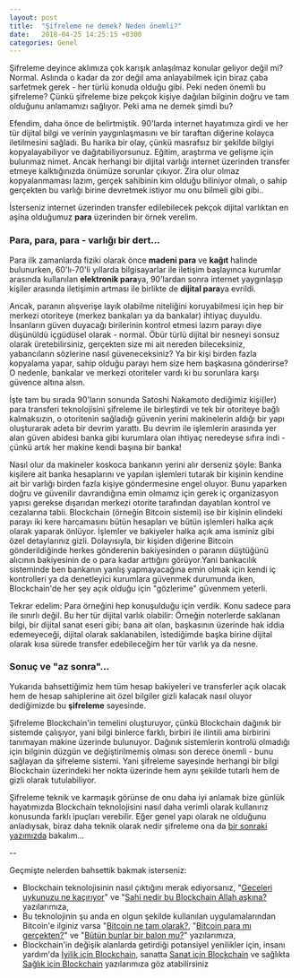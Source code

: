 ```yaml
---
layout: post
title:  "Şifreleme ne demek? Neden önemli?"
date:   2018-04-25 14:25:15 +0300
categories: Genel
---
```


Şifreleme deyince aklımıza çok karışık anlaşılmaz konular geliyor değil mi? Normal. Aslında o kadar da zor değil ama anlayabilmek için biraz çaba sarfetmek gerek - her türlü konuda olduğu gibi. Peki neden önemli bu şifreleme?  Çünkü şifreleme bize pekçok kişiye dağılan bilginin doğru ve tam olduğunu anlamamızı sağlıyor. Peki ama ne demek şimdi bu?

Efendim, daha önce de belirtmiştik. 90'larda internet hayatımıza girdi ve her tür dijital bilgi ve verinin yaygınlaşmasını ve bir taraftan diğerine kolayca iletilmesini sağladı. Bu harika bir olay, çünkü masrafsız bir şekilde bilgiyi kopyalayabiliyor ve dağıtabiliyorsunuz. Eğitim, araştırma ve gelişme için bulunmaz nimet. Ancak herhangi bir dijital varlığı internet üzerinden transfer etmeye kalktığınızda önümüze sorunlar çıkıyor. Zira olur olmaz kopyalanmaması lazım, gerçek sahibinin kim olduğu biliniyor olmalı, o sahip gerçekten bu varlığı birine devretmek istiyor mu onu bilmeli gibi gibi.. 

İsterseniz internet üzerinden transfer edilebilecek pekçok dijital varlıktan en aşina olduğumuz **para** üzerinden bir örnek verelim. 

### Para, para, para - varlığı bir dert... 

Para ilk zamanlarda fiziki olarak önce **madeni para** ve **kağıt** halinde bulunurken, 60'lı-70'li yıllarda bilgisayarlar ile iletişim başlayınca kurumlar arasında kullanılan **elektronik para**ya, 90'lardan sonra internet yaygınlaşıp kişiler arasında iletişimin artması ile birlikte de **dijital para**ya evrildi. 

Ancak, paranın alışverişe layık olabilme niteliğini koruyabilmesi için hep bir merkezi otoriteye (merkez bankaları ya da bankalar) ihtiyaç duyuldu. İnsanların güven duyacağı birilerinin kontrol etmesi lazım parayı diye düşünüldü içgüdüsel olarak - normal. Öbür türlü dijital bir nesneyi sonsuz olarak üretebilirsiniz, gerçekten size mi ait nereden bileceksiniz, yabancıların sözlerine nasıl güveneceksiniz? Ya bir kişi birden fazla kopyalama yapar, sahip olduğu parayı hem size hem başkasına gönderirse? O nedenle, bankalar ve merkezi otoriteler vardı ki bu sorunlara karşı güvence altına alsın. 

İşte tam bu sırada 90'ların sonunda Satoshi Nakamoto dediğimiz kişi(ler) para transferi teknolojisini şifreleme ile birleştirdi ve tek bir otoriteye bağlı kalmaksızın, o otoritenin sağladığı güvenin yerini makinelerin aldığı bir yapı oluşturarak adeta bir devrim yarattı. Bu devrim ile işlemlerin arasında yer alan güven abidesi banka gibi kurumlara olan ihtiyaç neredeyse sıfıra indi - çünkü artık her makine kendi başına bir banka!

Nasıl olur da makineler koskoca bankanın yerini alır derseniz şöyle: Banka kişilere ait banka hesaplarını ve yapılan işlemleri tutarak bir kişinin kendine ait bir varlığı birden fazla kişiye göndermesine engel oluyor. Bunu yaparken doğru ve güvenilir davrandığına emin olmamız için gerek iç organizasyon yapısı gerekse dışarıdan merkezi otorite tarafından dayatılan kontrol ve cezalarına tabii. Blockchain (örneğin Bitcoin sistemi) ise bir kişinin elindeki parayı iki kere harcamasını bütün hesapları ve bütün işlemleri halka açık olarak yaparak önlüyor. İşlemler ve bakiyeler halka açık ama isminiz gibi özel detaylarınız gizli. Dolayısıyla, bir kişiden diğerine Bitcoin gönderildiğinde herkes gönderenin bakiyesinden o paranın düştüğünü alıcının bakiyesinin de o para kadar arttığını görüyor.Yani bankacılık sisteminde ben bankanın yanlış yapmayacağına emin olmak için kendi iç kontrolleri ya da denetleyici kurumlara güvenmek durumunda iken, Blockchain'de her şey açık olduğu için "gözlerime" güvenmem yeterli.  

Tekrar edelim: Para örneğini hep konuşulduğu için verdik. Konu sadece para ile sınırlı değil. Bu her tür dijital varlık olabilir: Örneğin noterlerde saklanan bilgi, bir dijital sanat eseri gibi; bana ait olan, başkasının üzerinde hak iddia edemeyeceği, dijital olarak saklanabilen, istediğimde başka birine dijital olarak kısa sürede transfer edebileceğim her tür varlık ya da nesne. 

### Sonuç ve "az sonra"...

Yukarıda bahsettiğimiz hem tüm hesap bakiyeleri ve transferler açık olacak hem de hesap sahiplerine ait özel bilgiler gizli kalacak nasıl oluyor dediğimizde bu **şifreleme** sayesinde. 

Şifreleme Blockchain'in temelini oluşturuyor, çünkü Blockchain dağınık bir sistemde çalışıyor, yani bilgi binlerce farklı, birbiri ile ilintili ama birbirini tanımayan makine üzerinde bulunuyor. Dağınık sistemlerin kontrolü olmadığı için bilginin düzgün ve değiştirilmemiş olması son derece önemli - bunu sağlayan da şifreleme sistemi. Yani şifreleme sayesinde herhangi bir bilgi Blockchain üzerindeki her nokta üzerinde hem aynı şekilde tutarlı hem de gizli olarak tutulabiliyor. 

Şifreleme teknik ve karmaşık görünse de onu daha iyi anlamak bize günlük hayatımızda Blockchain teknolojisini nasıl daha verimli olarak kullanırız konusunda farklı ipuçları verebilir. Eğer genel yapı olarak ne olduğunu anladıysak, biraz daha teknik olarak nedir şifreleme ona da [bir sonraki yazımızda](http://ademimerkezi.com/genel/2018/04/26/sifreleme-mi-cok-karisik-degil-mi.html) bakalım... 

--
&nbsp;

Geçmişte nelerden bahsettik bakmak isterseniz: 
- Blockchain teknolojisinin nasıl çıktığını merak ediyorsanız, "[Geceleri uykunuzu ne kaçırıyor](http://ademimerkezi.com/genel/2018/03/01/Geceleri-uykunuzu-ne-kaciriyor.html)" ve "[Sahi nedir bu Blockchain Allah aşkına?](http://ademimerkezi.com/genel/2018/03/02/Sahi-nedir-bu-blockchain-allah-askina.html) yazılarımıza, 
- Bu teknolojinin şu anda en olgun şekilde kullanılan uygulamalarından Bitcoin'e ilginiz varsa "[Bitcoin ne tam olarak?](http://ademimerkezi.com/genel/2018/03/13/Bitcoin-ne-tam-olarak.html), "[Bitcoin para mı gerçekten?](http://ademimerkezi.com/genel/2018/03/22/Bitcoin-para-mi-gercekten.html)" ve "[Bütün bunlar bir balon mu?](http://ademimerkezi.com/genel/2018/03/05/Butun-bunlar-bir-balon-mu.html)" yazılarımıza, 
- Blockchain'in değişik alanlarda getirdiği potansiyel yenilikler için, insanı yardım'da [İyilik için Blockchain](http://ademimerkezi.com/genel/2018/03/29/Iyilik-icin-blockchain.html), sanatta [Sanat için Blockchain](http://ademimerkezi.com/genel/2018/03/29/Iyilik-icin-blockchain.html) ve sağlıkta [Sağlık için Blockchain](http://ademimerkezi.com/genel/2018/04/17/saglik-icin-blockchain.html) yazılarımıza
göz atabilirsiniz

